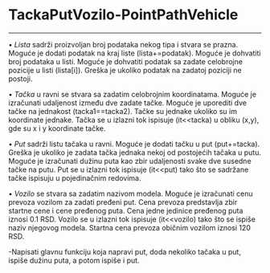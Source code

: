 # TackaPutVozilo-PointPathVehicle
------------------------------------
• *Lista* sadrži proizvoljan broj podataka nekog tipa i stvara se prazna. Moguće je dodati
podatak na kraj liste (lista+=podatak). Moguće je dohvatiti broj podataka u listi. Moguće
je dohvatiti podatak sa zadate celobrojne pozicije u listi (lista[i]). Greška je ukoliko
podatak na zadatoj poziciji ne postoji.

• *Tačka* u ravni se stvara sa zadatim celobrojnim koordinatama. Moguće je izračunati
udaljenost između dve zadate tačke. Moguće je uporediti dve tačke na jednakost
(tacka1==tacka2). Tačke su jednake ukoliko su im koordinate jednake. Tačka se u izlazni
tok ispisuje (it<<tacka) u obliku (x,y), gde su x i y koordinate tačke.

• *Put* sadrži listu tačaka u ravni. Moguće je dodati tačku u put (put+=tacka). Greška je
ukoliko je zadata tačka jednaka nekoj od postojećih tačaka u putu. Moguće je izračunati dužinu
puta kao zbir udaljenosti svake dve susedne tačke na putu. Put se u izlazni tok ispisuje
(it<<put) tako što se sadržane tačke ispisuju u pojedinačnim redovima.

• *Vozilo* se stvara sa zadatim nazivom modela. Moguće je izračunati cenu prevoza vozilom za
zadati pređeni put. Cena prevoza predstavlja zbir startne cene i cene pređenog puta. Cena
jedne jedinice pređenog puta iznosi 0.1 RSD. Vozilo se u izlazni tok ispisuje (it<<vozilo)
tako što se ispiše naziv njegovog modela. Startna cena prevoza običnim vozilom iznosi 120
RSD.

-Napisati glavnu funkciju koja napravi put, doda nekoliko tačaka u put, ispiše dužinu puta, a
potom ispiše i put.
